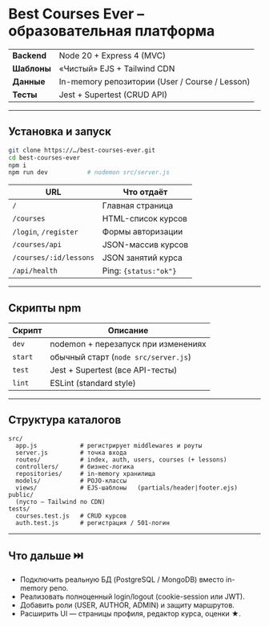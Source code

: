 # Best Courses Ever – образовательная платформа

|             |                                                |
| ----------- | ---------------------------------------------- |
| **Backend** | Node 20 + Express 4 (MVC)                      |
| **Шаблоны** | «Чистый» EJS + Tailwind CDN                    |
| **Данные**  | In-memory репозитории (User / Course / Lesson) |
| **Тесты**   | Jest + Supertest (CRUD API)                    |

---

## Установка и запуск

```bash
git clone https://…/best-courses-ever.git
cd best-courses-ever
npm i
npm run dev           # nodemon src/server.js
```

| URL                    | Что отдаёт            |
| ---------------------- | --------------------- |
| `/`                    | Главная страница      |
| `/courses`             | HTML-список курсов    |
| `/login`, `/register`  | Формы авторизации     |
| `/courses/api`         | JSON-массив курсов    |
| `/courses/:id/lessons` | JSON занятий курса    |
| `/api/health`          | Ping: `{status:"ok"}` |

---

## Скрипты npm

| Скрипт  | Описание                             |
| ------- | ------------------------------------ |
| `dev`   | nodemon + перезапуск при изменениях  |
| `start` | обычный старт (`node src/server.js`) |
| `test`  | Jest + Supertest (все API-тесты)     |
| `lint`  | ESLint (standard style)              |

---

## Структура каталогов

```
src/
  app.js            # регистрирует middlewares и роуты
  server.js         # точка входа
  routes/           # index, auth, users, courses (+ lessons)
  controllers/      # бизнес-логика
  repositories/     # in-memory хранилища
  models/           # POJO-классы
  views/            # EJS-шаблоны   (partials/header|footer.ejs)
public/
  (пусто — Tailwind по CDN)
tests/
  courses.test.js   # CRUD курсов
  auth.test.js      # регистрация / 501-логин
```

---

## Что дальше ⏭️

- Подключить реальную БД (PostgreSQL / MongoDB) вместо in-memory репо.
- Реализовать полноценный login/logout (cookie-session или JWT).
- Добавить роли (USER, AUTHOR, ADMIN) и защиту маршрутов.
- Расширить UI — страницы профиля, редактор курса, оценки ★.
